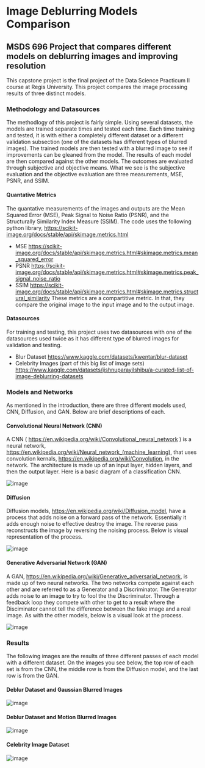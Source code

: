 # Image Deblurring Models Comparison
## MSDS 696 Project that compares different models on deblurring images and improving resolution

This capstone project is the final project of the Data Science Practicum II course at Regis University. This project compares the image processing results of three distinct models. 

### Methodology and Datasources
The methodlogy of this project is fairly simple. Using several datasets, the models are trained separate times and tested each time. Each time training and tested, it is with either a completely different dataset or a different validation subsection (one of the datasets has different types of blurred images). The trained models are then tested with a blurred image to see if improvements can be gleaned from the model. The results of each model are then compared against the other models. The outcomes are evaluated through subjective and objective means. What we see is the subjective evaluation and the objective evaluation are three measurements, MSE, PSNR, and SSIM.
#### Quantative Metrics
The quantative measurements of the images and outputs are the Mean Squared Error (MSE), Peak Signal to Noise Ratio (PSNR), and the Structurally Similarity Index Measure (SSIM). The code uses the following python library, https://scikit-image.org/docs/stable/api/skimage.metrics.html
* MSE https://scikit-image.org/docs/stable/api/skimage.metrics.html#skimage.metrics.mean_squared_error
* PSNR https://scikit-image.org/docs/stable/api/skimage.metrics.html#skimage.metrics.peak_signal_noise_ratio
* SSIM https://scikit-image.org/docs/stable/api/skimage.metrics.html#skimage.metrics.structural_similarity
These metrics are a compartitive metric. In that, they compare the original image to the input image and to the output image.
#### Datasources
For training and testing, this project uses two datasources with one of the datasources used twice as it has different type of blurred images for validation and testing.
* Blur Dataset https://www.kaggle.com/datasets/kwentar/blur-dataset
* Celebrity Images (part of this big list of image sets) https://www.kaggle.com/datasets/jishnuparayilshibu/a-curated-list-of-image-deblurring-datasets

### Models and Networks
As mentioned in the introduction, there are three different models used, CNN, Diffusion, and GAN. Below are brief descriptions of each.
#### Convolutional Neural Network (CNN)
A CNN ( https://en.wikipedia.org/wiki/Convolutional_neural_network ) is a neural network, https://en.wikipedia.org/wiki/Neural_network_(machine_learning), that uses convolution kernals, https://en.wikipedia.org/wiki/Convolution, in the network. The architecture is made up of an input layer, hidden layers, and then the output layer. Here is a basic diagram of a classification CNN.

![image](https://github.com/user-attachments/assets/3bf9ac42-c92f-442e-9fa7-55cf143bd534)

#### Diffusion
Diffusion models, https://en.wikipedia.org/wiki/Diffusion_model, have a process that adds noise on a forward pass of the network. Essentially it adds enough noise to effective destroy the image. The reverse pass reconstructs the image by reversing the noising process. Below is visual representation of the process.

![image](https://github.com/user-attachments/assets/0cf31d2a-0bcc-4e0b-9db8-e6f0c80fc480)

#### Generative Adversarial Network (GAN)
A GAN, https://en.wikipedia.org/wiki/Generative_adversarial_network, is made up of two neural networks. The two networks compete against each other and are referred to as a Generator and a Discriminator. The Generator adds noise to an image to try to fool the the Discriminator. Through a feedback loop they compete with other to get to a result where the Disciminator cannot tell the difference between the fake image and a real image. As with the other models, below is a visual look at the process.

![image](https://github.com/user-attachments/assets/1ac9b98a-0786-49f2-89da-65416b7358d4)

### Results
The following images are the results of three different passes of each model with a different dataset. On the images you see below, the top row of each set is from the CNN, the middle row is from the Diffusion model, and the last row is from the GAN.

#### Deblur Dataset and Gaussian Blurred Images
![image](https://github.com/user-attachments/assets/b1b17443-abb1-46fd-aa7f-9c621166d016)

#### Deblur Dataset and Motion Blurred Images
![image](https://github.com/user-attachments/assets/6a8314ba-fb3d-4106-af53-9c4ae031a840)

#### Celebrity Image Dataset
![image](https://github.com/user-attachments/assets/eb07fa76-9b6f-42f6-b9ad-52be1823a254)









